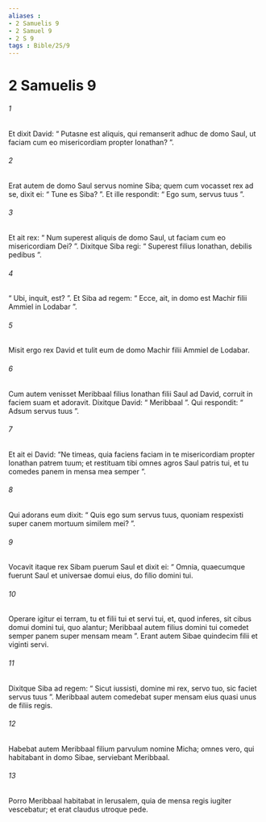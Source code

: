 ```yaml
---
aliases : 
- 2 Samuelis 9
- 2 Samuel 9
- 2 S 9
tags : Bible/2S/9
---
```


# 2 Samuelis 9

###### 1
Et dixit David: “ Putasne est aliquis, qui remanserit adhuc de domo Saul, ut faciam cum eo misericordiam propter Ionathan? ”. 
###### 2
Erat autem de domo Saul servus nomine Siba; quem cum vocasset rex ad se, dixit ei: “ Tune es Siba? ”. Et ille respondit: “ Ego sum, servus tuus ”. 
###### 3
Et ait rex: “ Num superest aliquis de domo Saul, ut faciam cum eo misericordiam Dei? ”. Dixitque Siba regi: “ Superest filius Ionathan, debilis pedibus ”. 
###### 4
“ Ubi, inquit, est? ”. Et Siba ad regem: “ Ecce, ait, in domo est Machir filii Ammiel in Lodabar ”. 
###### 5
Misit ergo rex David et tulit eum de domo Machir filii Ammiel de Lodabar.
###### 6
Cum autem venisset Meribbaal filius Ionathan filii Saul ad David, corruit in faciem suam et adoravit. Dixitque David: “ Meribbaal ”. Qui respondit: “ Adsum servus tuus ”. 
###### 7
Et ait ei David: “Ne timeas, quia faciens faciam in te misericordiam propter Ionathan patrem tuum; et restituam tibi omnes agros Saul patris tui, et tu comedes panem in mensa mea semper ”. 
###### 8
Qui adorans eum dixit: “ Quis ego sum servus tuus, quoniam respexisti super canem mortuum similem mei? ”.
###### 9
Vocavit itaque rex Sibam puerum Saul et dixit ei: “ Omnia, quaecumque fuerunt Saul et universae domui eius, do filio domini tui. 
###### 10
Operare igitur ei terram, tu et filii tui et servi tui, et, quod inferes, sit cibus domui domini tui, quo alantur; Meribbaal autem filius domini tui comedet semper panem super mensam meam ”. Erant autem Sibae quindecim filii et viginti servi. 
###### 11
Dixitque Siba ad regem: “ Sicut iussisti, domine mi rex, servo tuo, sic faciet servus tuus ”. Meribbaal autem comedebat super mensam eius quasi unus de filiis regis. 
###### 12
Habebat autem Meribbaal filium parvulum nomine Micha; omnes vero, qui habitabant in domo Sibae, serviebant Meribbaal. 
###### 13
Porro Meribbaal habitabat in Ierusalem, quia de mensa regis iugiter vescebatur; et erat claudus utroque pede.

